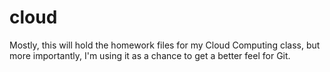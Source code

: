 cloud
=====

Mostly, this will hold the homework files for my Cloud Computing class, but more importantly, I'm using it as a chance to get a better feel for Git.
